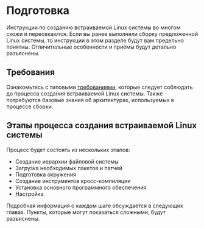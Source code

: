 # Подготовка

Инструкции по созданию встраиваемой Linux системы во многом схожи и пересекаются. Если вы ранее выполняли сборку предложенной Linux системы, то инструкции в этом разделе будут вам предельно понятны. Отличительные особенности и приёмы будут детально разъяснены.

## Требования

Ознакомьтесь с типовыми [требованиями](prepare/requrements), которые следует соблюдать до процесса создания встраиваемой Linux системы. Также потребуются базовые знания об архитектурах, используемых в процессе сборки.

## Этапы процесса создания встраиваемой Linux системы

Процесс будет состоять из нескольких этапов:

- Создание иерархии файловой системы
- Загрузка необходимых пакетов и патчей
- Подготовка окружения
- Создание инструментов кросс-компиляции
- Установка основного программного обеспечения
- Настройка

Подробная информация о каждом шаге обсуждается в следующих главах. Пункты, которые могут показаться сложными, будут разъяснены.
